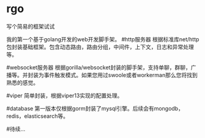 # rgo
写个简易的框架试试

我的第一个基于golang开发的web开发脚手架。
#http服务器
根据标准库net/http包封装基础框架。包含动态路由，路由分组，中间件，上下文，日志和异常处理等。

#websocket服务器
根据gorilla/websocket封装的脚手架，支持单聊，群聊，广播等。并封装为事件触发模式。如果您用过swoole或者workerman那么您将找到熟悉的感觉。

#viper
简单封装，根据viper13实现的配置处理。

#database
第一版本仅根据gorm封装了mysql引擎。后续会有mongodb，redis，elasticsearch等。

#待续...
